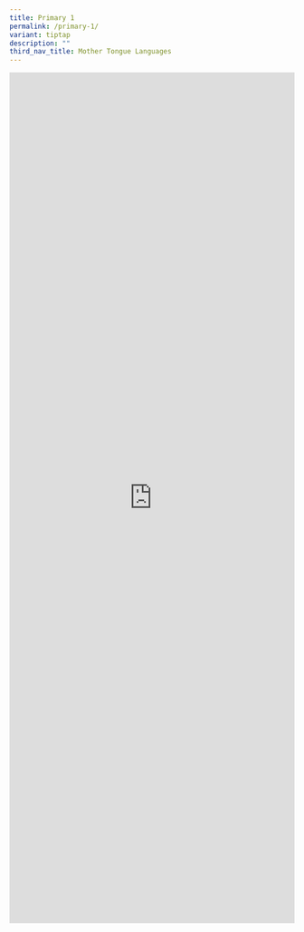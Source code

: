 ```yaml
---
title: Primary 1
permalink: /primary-1/
variant: tiptap
description: ""
third_nav_title: Mother Tongue Languages
---
```

<div class="iframe-wrapper">
<iframe height="1500" width="100%" allowfullscreen="true" frameborder="0" src="https://docs.google.com/document/d/e/2PACX-1vTAqzB0pzCGS0fAvYU_ik6X9qgx3_nbaJIqHdbtmUAmJfXYccdwsH4M_pO7C2dF5A/pub?embedded=true"></iframe>
</div>
<p></p>